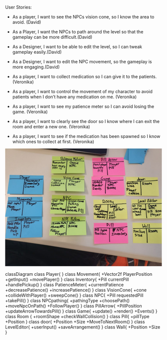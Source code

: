 User Stories:
 - As a player, I want to see the NPCs vision cone, so I know the area to avoid. (David)
 - As a Player, I want the NPCs to path around the level so that the gameplay can be more difficult.(David)
 - As a Designer, I want to be able to edit the level, so I can tweak gameplay easily.(David)
 - As a Designer, I want to edit the NPC movement, so the gameplay is more engaging.(David)

 - As a player, I want to collect medication so I can give it to the patients. (Veronika)
 - As a player, I want to control the movement of my character to avoid patients when I don’t have any medication on me. (Veronika)
 - As a player, I want to see my patience meter so I can avoid losing the game. (Veronika)
 - As a player,  I want to clearly see the door so I know where I can exit the room and enter a new one. (Veronika)
 - As a player, I want to see if the medication has been spawned so I know which ones to collect at first. (Veronika) 

 ![image](./Misc%20Images/CRC%20cards.jpg)

 classDiagram
    class Player{
    }
    class Movement{
      +Vector2f PlayerPosition
      +getInput()
      +movePlayer()
    }
    class Inventory{
      +Pill currentPill
      +handlePickup()
    }
    class PatienceMeter{
        +currentPatience
        +decreasePatience()
        +increasePatience()
    }
    class VisionCone{
        +cone
        +collideWithPlayer()
        +sweepCone()
    }
    class NPC{
        +Pill requestedPill
        +takePill()
    }
    class NPCpathing{
        +pathingType
        +choosePath()
        +moveNpcOnPath()
        +FollowPlayer()
    }
    class PillArrow{
        +PillPosition
        +updateArrowTowardsPill()
    }
    class Game{
        +update()
        +render()
        +Events()
    }
    class Room {
        +roomShape
        +checkWallCollision()
    }
    class Pill{
        +pillType
        +Position
    }
    class door{
        +Position
        +Size
        +MoveToNextRoom()
    }
    class LevelEditor{
        +userInput()
        +saveArrangement()
    }
    class Wall{
        +Position
        +Size
    }